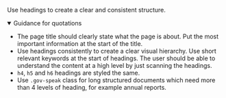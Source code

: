 <p class="abstract" style="border-bottom:hidden">Use headings to create a clear and consistent structure.</p>

<details open data-label="headings-body-copy-guidance-accordion" aria-expanded="false">
  <summary>Guidance <span class="visuallyhidden">for quotations</span></summary>
  <div class="accordion-panel">
  <ul>
  <li>The page title should clearly state what the page is about. Put the most important information at the start of the title.
  </li>
  <li>Use headings consistently to create a clear visual hierarchy. Use short relevant keywords at the start of headings. The user should be able to understand the content at a high level by just scanning the headings.</li>
  <li><code>h4</code>, <code>h5</code> and <code>h6</code> headings are styled the same.</li>
  <li>Use <code>.gov-speak</code> class for long structured documents which need more than 4 levels of heading, for example annual reports.</li>
  </ul>
  </div>
</details>
